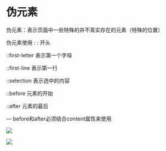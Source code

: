 # 伪元素

伪元素：表示页面中一些特殊的并不真实存在的元素（特殊的位置）

伪元素使用 : : 开头



::first-letter 表示第一个字母

::first-line  表示第一行

::selection 表示选中的内容

::before  元素的开始

::after  元素的最后

— before和after必须结合content属性来使用



![](image/image.png "")

![](image/image_1.png "")

